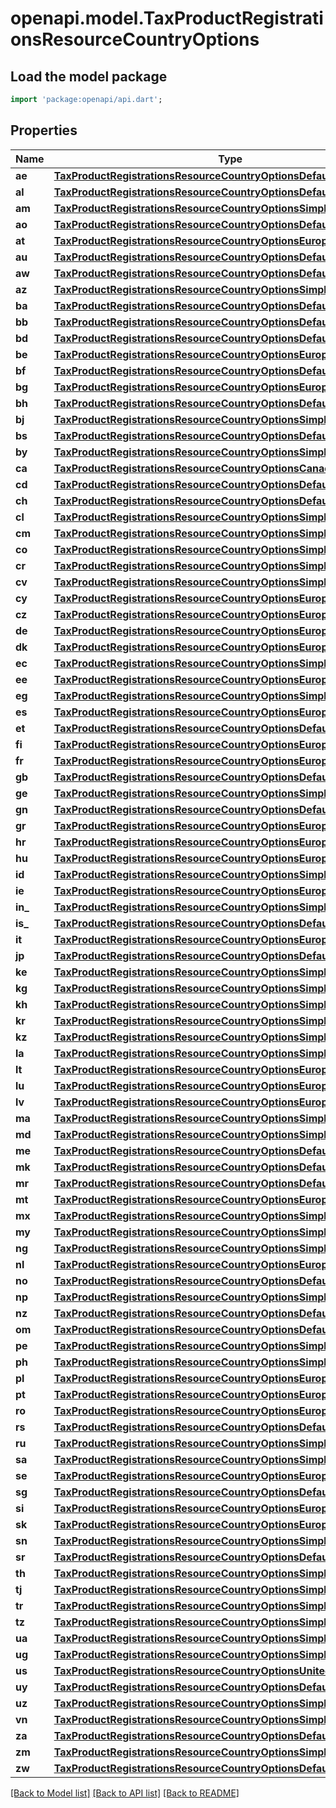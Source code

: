 # openapi.model.TaxProductRegistrationsResourceCountryOptions

## Load the model package
```dart
import 'package:openapi/api.dart';
```

## Properties
Name | Type | Description | Notes
------------ | ------------- | ------------- | -------------
**ae** | [**TaxProductRegistrationsResourceCountryOptionsDefaultInboundGoods**](TaxProductRegistrationsResourceCountryOptionsDefaultInboundGoods.md) |  | [optional] 
**al** | [**TaxProductRegistrationsResourceCountryOptionsDefault**](TaxProductRegistrationsResourceCountryOptionsDefault.md) |  | [optional] 
**am** | [**TaxProductRegistrationsResourceCountryOptionsSimplified**](TaxProductRegistrationsResourceCountryOptionsSimplified.md) |  | [optional] 
**ao** | [**TaxProductRegistrationsResourceCountryOptionsDefault**](TaxProductRegistrationsResourceCountryOptionsDefault.md) |  | [optional] 
**at** | [**TaxProductRegistrationsResourceCountryOptionsEurope**](TaxProductRegistrationsResourceCountryOptionsEurope.md) |  | [optional] 
**au** | [**TaxProductRegistrationsResourceCountryOptionsDefaultInboundGoods**](TaxProductRegistrationsResourceCountryOptionsDefaultInboundGoods.md) |  | [optional] 
**aw** | [**TaxProductRegistrationsResourceCountryOptionsDefault**](TaxProductRegistrationsResourceCountryOptionsDefault.md) |  | [optional] 
**az** | [**TaxProductRegistrationsResourceCountryOptionsSimplified**](TaxProductRegistrationsResourceCountryOptionsSimplified.md) |  | [optional] 
**ba** | [**TaxProductRegistrationsResourceCountryOptionsDefault**](TaxProductRegistrationsResourceCountryOptionsDefault.md) |  | [optional] 
**bb** | [**TaxProductRegistrationsResourceCountryOptionsDefault**](TaxProductRegistrationsResourceCountryOptionsDefault.md) |  | [optional] 
**bd** | [**TaxProductRegistrationsResourceCountryOptionsDefault**](TaxProductRegistrationsResourceCountryOptionsDefault.md) |  | [optional] 
**be** | [**TaxProductRegistrationsResourceCountryOptionsEurope**](TaxProductRegistrationsResourceCountryOptionsEurope.md) |  | [optional] 
**bf** | [**TaxProductRegistrationsResourceCountryOptionsDefault**](TaxProductRegistrationsResourceCountryOptionsDefault.md) |  | [optional] 
**bg** | [**TaxProductRegistrationsResourceCountryOptionsEurope**](TaxProductRegistrationsResourceCountryOptionsEurope.md) |  | [optional] 
**bh** | [**TaxProductRegistrationsResourceCountryOptionsDefault**](TaxProductRegistrationsResourceCountryOptionsDefault.md) |  | [optional] 
**bj** | [**TaxProductRegistrationsResourceCountryOptionsSimplified**](TaxProductRegistrationsResourceCountryOptionsSimplified.md) |  | [optional] 
**bs** | [**TaxProductRegistrationsResourceCountryOptionsDefault**](TaxProductRegistrationsResourceCountryOptionsDefault.md) |  | [optional] 
**by** | [**TaxProductRegistrationsResourceCountryOptionsSimplified**](TaxProductRegistrationsResourceCountryOptionsSimplified.md) |  | [optional] 
**ca** | [**TaxProductRegistrationsResourceCountryOptionsCanada**](TaxProductRegistrationsResourceCountryOptionsCanada.md) |  | [optional] 
**cd** | [**TaxProductRegistrationsResourceCountryOptionsDefault**](TaxProductRegistrationsResourceCountryOptionsDefault.md) |  | [optional] 
**ch** | [**TaxProductRegistrationsResourceCountryOptionsDefaultInboundGoods**](TaxProductRegistrationsResourceCountryOptionsDefaultInboundGoods.md) |  | [optional] 
**cl** | [**TaxProductRegistrationsResourceCountryOptionsSimplified**](TaxProductRegistrationsResourceCountryOptionsSimplified.md) |  | [optional] 
**cm** | [**TaxProductRegistrationsResourceCountryOptionsSimplified**](TaxProductRegistrationsResourceCountryOptionsSimplified.md) |  | [optional] 
**co** | [**TaxProductRegistrationsResourceCountryOptionsSimplified**](TaxProductRegistrationsResourceCountryOptionsSimplified.md) |  | [optional] 
**cr** | [**TaxProductRegistrationsResourceCountryOptionsSimplified**](TaxProductRegistrationsResourceCountryOptionsSimplified.md) |  | [optional] 
**cv** | [**TaxProductRegistrationsResourceCountryOptionsSimplified**](TaxProductRegistrationsResourceCountryOptionsSimplified.md) |  | [optional] 
**cy** | [**TaxProductRegistrationsResourceCountryOptionsEurope**](TaxProductRegistrationsResourceCountryOptionsEurope.md) |  | [optional] 
**cz** | [**TaxProductRegistrationsResourceCountryOptionsEurope**](TaxProductRegistrationsResourceCountryOptionsEurope.md) |  | [optional] 
**de** | [**TaxProductRegistrationsResourceCountryOptionsEurope**](TaxProductRegistrationsResourceCountryOptionsEurope.md) |  | [optional] 
**dk** | [**TaxProductRegistrationsResourceCountryOptionsEurope**](TaxProductRegistrationsResourceCountryOptionsEurope.md) |  | [optional] 
**ec** | [**TaxProductRegistrationsResourceCountryOptionsSimplified**](TaxProductRegistrationsResourceCountryOptionsSimplified.md) |  | [optional] 
**ee** | [**TaxProductRegistrationsResourceCountryOptionsEurope**](TaxProductRegistrationsResourceCountryOptionsEurope.md) |  | [optional] 
**eg** | [**TaxProductRegistrationsResourceCountryOptionsSimplified**](TaxProductRegistrationsResourceCountryOptionsSimplified.md) |  | [optional] 
**es** | [**TaxProductRegistrationsResourceCountryOptionsEurope**](TaxProductRegistrationsResourceCountryOptionsEurope.md) |  | [optional] 
**et** | [**TaxProductRegistrationsResourceCountryOptionsDefault**](TaxProductRegistrationsResourceCountryOptionsDefault.md) |  | [optional] 
**fi** | [**TaxProductRegistrationsResourceCountryOptionsEurope**](TaxProductRegistrationsResourceCountryOptionsEurope.md) |  | [optional] 
**fr** | [**TaxProductRegistrationsResourceCountryOptionsEurope**](TaxProductRegistrationsResourceCountryOptionsEurope.md) |  | [optional] 
**gb** | [**TaxProductRegistrationsResourceCountryOptionsDefaultInboundGoods**](TaxProductRegistrationsResourceCountryOptionsDefaultInboundGoods.md) |  | [optional] 
**ge** | [**TaxProductRegistrationsResourceCountryOptionsSimplified**](TaxProductRegistrationsResourceCountryOptionsSimplified.md) |  | [optional] 
**gn** | [**TaxProductRegistrationsResourceCountryOptionsDefault**](TaxProductRegistrationsResourceCountryOptionsDefault.md) |  | [optional] 
**gr** | [**TaxProductRegistrationsResourceCountryOptionsEurope**](TaxProductRegistrationsResourceCountryOptionsEurope.md) |  | [optional] 
**hr** | [**TaxProductRegistrationsResourceCountryOptionsEurope**](TaxProductRegistrationsResourceCountryOptionsEurope.md) |  | [optional] 
**hu** | [**TaxProductRegistrationsResourceCountryOptionsEurope**](TaxProductRegistrationsResourceCountryOptionsEurope.md) |  | [optional] 
**id** | [**TaxProductRegistrationsResourceCountryOptionsSimplified**](TaxProductRegistrationsResourceCountryOptionsSimplified.md) |  | [optional] 
**ie** | [**TaxProductRegistrationsResourceCountryOptionsEurope**](TaxProductRegistrationsResourceCountryOptionsEurope.md) |  | [optional] 
**in_** | [**TaxProductRegistrationsResourceCountryOptionsSimplified**](TaxProductRegistrationsResourceCountryOptionsSimplified.md) |  | [optional] 
**is_** | [**TaxProductRegistrationsResourceCountryOptionsDefault**](TaxProductRegistrationsResourceCountryOptionsDefault.md) |  | [optional] 
**it** | [**TaxProductRegistrationsResourceCountryOptionsEurope**](TaxProductRegistrationsResourceCountryOptionsEurope.md) |  | [optional] 
**jp** | [**TaxProductRegistrationsResourceCountryOptionsDefaultInboundGoods**](TaxProductRegistrationsResourceCountryOptionsDefaultInboundGoods.md) |  | [optional] 
**ke** | [**TaxProductRegistrationsResourceCountryOptionsSimplified**](TaxProductRegistrationsResourceCountryOptionsSimplified.md) |  | [optional] 
**kg** | [**TaxProductRegistrationsResourceCountryOptionsSimplified**](TaxProductRegistrationsResourceCountryOptionsSimplified.md) |  | [optional] 
**kh** | [**TaxProductRegistrationsResourceCountryOptionsSimplified**](TaxProductRegistrationsResourceCountryOptionsSimplified.md) |  | [optional] 
**kr** | [**TaxProductRegistrationsResourceCountryOptionsSimplified**](TaxProductRegistrationsResourceCountryOptionsSimplified.md) |  | [optional] 
**kz** | [**TaxProductRegistrationsResourceCountryOptionsSimplified**](TaxProductRegistrationsResourceCountryOptionsSimplified.md) |  | [optional] 
**la** | [**TaxProductRegistrationsResourceCountryOptionsSimplified**](TaxProductRegistrationsResourceCountryOptionsSimplified.md) |  | [optional] 
**lt** | [**TaxProductRegistrationsResourceCountryOptionsEurope**](TaxProductRegistrationsResourceCountryOptionsEurope.md) |  | [optional] 
**lu** | [**TaxProductRegistrationsResourceCountryOptionsEurope**](TaxProductRegistrationsResourceCountryOptionsEurope.md) |  | [optional] 
**lv** | [**TaxProductRegistrationsResourceCountryOptionsEurope**](TaxProductRegistrationsResourceCountryOptionsEurope.md) |  | [optional] 
**ma** | [**TaxProductRegistrationsResourceCountryOptionsSimplified**](TaxProductRegistrationsResourceCountryOptionsSimplified.md) |  | [optional] 
**md** | [**TaxProductRegistrationsResourceCountryOptionsSimplified**](TaxProductRegistrationsResourceCountryOptionsSimplified.md) |  | [optional] 
**me** | [**TaxProductRegistrationsResourceCountryOptionsDefault**](TaxProductRegistrationsResourceCountryOptionsDefault.md) |  | [optional] 
**mk** | [**TaxProductRegistrationsResourceCountryOptionsDefault**](TaxProductRegistrationsResourceCountryOptionsDefault.md) |  | [optional] 
**mr** | [**TaxProductRegistrationsResourceCountryOptionsDefault**](TaxProductRegistrationsResourceCountryOptionsDefault.md) |  | [optional] 
**mt** | [**TaxProductRegistrationsResourceCountryOptionsEurope**](TaxProductRegistrationsResourceCountryOptionsEurope.md) |  | [optional] 
**mx** | [**TaxProductRegistrationsResourceCountryOptionsSimplified**](TaxProductRegistrationsResourceCountryOptionsSimplified.md) |  | [optional] 
**my** | [**TaxProductRegistrationsResourceCountryOptionsSimplified**](TaxProductRegistrationsResourceCountryOptionsSimplified.md) |  | [optional] 
**ng** | [**TaxProductRegistrationsResourceCountryOptionsSimplified**](TaxProductRegistrationsResourceCountryOptionsSimplified.md) |  | [optional] 
**nl** | [**TaxProductRegistrationsResourceCountryOptionsEurope**](TaxProductRegistrationsResourceCountryOptionsEurope.md) |  | [optional] 
**no** | [**TaxProductRegistrationsResourceCountryOptionsDefaultInboundGoods**](TaxProductRegistrationsResourceCountryOptionsDefaultInboundGoods.md) |  | [optional] 
**np** | [**TaxProductRegistrationsResourceCountryOptionsSimplified**](TaxProductRegistrationsResourceCountryOptionsSimplified.md) |  | [optional] 
**nz** | [**TaxProductRegistrationsResourceCountryOptionsDefaultInboundGoods**](TaxProductRegistrationsResourceCountryOptionsDefaultInboundGoods.md) |  | [optional] 
**om** | [**TaxProductRegistrationsResourceCountryOptionsDefault**](TaxProductRegistrationsResourceCountryOptionsDefault.md) |  | [optional] 
**pe** | [**TaxProductRegistrationsResourceCountryOptionsSimplified**](TaxProductRegistrationsResourceCountryOptionsSimplified.md) |  | [optional] 
**ph** | [**TaxProductRegistrationsResourceCountryOptionsSimplified**](TaxProductRegistrationsResourceCountryOptionsSimplified.md) |  | [optional] 
**pl** | [**TaxProductRegistrationsResourceCountryOptionsEurope**](TaxProductRegistrationsResourceCountryOptionsEurope.md) |  | [optional] 
**pt** | [**TaxProductRegistrationsResourceCountryOptionsEurope**](TaxProductRegistrationsResourceCountryOptionsEurope.md) |  | [optional] 
**ro** | [**TaxProductRegistrationsResourceCountryOptionsEurope**](TaxProductRegistrationsResourceCountryOptionsEurope.md) |  | [optional] 
**rs** | [**TaxProductRegistrationsResourceCountryOptionsDefault**](TaxProductRegistrationsResourceCountryOptionsDefault.md) |  | [optional] 
**ru** | [**TaxProductRegistrationsResourceCountryOptionsSimplified**](TaxProductRegistrationsResourceCountryOptionsSimplified.md) |  | [optional] 
**sa** | [**TaxProductRegistrationsResourceCountryOptionsSimplified**](TaxProductRegistrationsResourceCountryOptionsSimplified.md) |  | [optional] 
**se** | [**TaxProductRegistrationsResourceCountryOptionsEurope**](TaxProductRegistrationsResourceCountryOptionsEurope.md) |  | [optional] 
**sg** | [**TaxProductRegistrationsResourceCountryOptionsDefaultInboundGoods**](TaxProductRegistrationsResourceCountryOptionsDefaultInboundGoods.md) |  | [optional] 
**si** | [**TaxProductRegistrationsResourceCountryOptionsEurope**](TaxProductRegistrationsResourceCountryOptionsEurope.md) |  | [optional] 
**sk** | [**TaxProductRegistrationsResourceCountryOptionsEurope**](TaxProductRegistrationsResourceCountryOptionsEurope.md) |  | [optional] 
**sn** | [**TaxProductRegistrationsResourceCountryOptionsSimplified**](TaxProductRegistrationsResourceCountryOptionsSimplified.md) |  | [optional] 
**sr** | [**TaxProductRegistrationsResourceCountryOptionsDefault**](TaxProductRegistrationsResourceCountryOptionsDefault.md) |  | [optional] 
**th** | [**TaxProductRegistrationsResourceCountryOptionsSimplified**](TaxProductRegistrationsResourceCountryOptionsSimplified.md) |  | [optional] 
**tj** | [**TaxProductRegistrationsResourceCountryOptionsSimplified**](TaxProductRegistrationsResourceCountryOptionsSimplified.md) |  | [optional] 
**tr** | [**TaxProductRegistrationsResourceCountryOptionsSimplified**](TaxProductRegistrationsResourceCountryOptionsSimplified.md) |  | [optional] 
**tz** | [**TaxProductRegistrationsResourceCountryOptionsSimplified**](TaxProductRegistrationsResourceCountryOptionsSimplified.md) |  | [optional] 
**ua** | [**TaxProductRegistrationsResourceCountryOptionsSimplified**](TaxProductRegistrationsResourceCountryOptionsSimplified.md) |  | [optional] 
**ug** | [**TaxProductRegistrationsResourceCountryOptionsSimplified**](TaxProductRegistrationsResourceCountryOptionsSimplified.md) |  | [optional] 
**us** | [**TaxProductRegistrationsResourceCountryOptionsUnitedStates**](TaxProductRegistrationsResourceCountryOptionsUnitedStates.md) |  | [optional] 
**uy** | [**TaxProductRegistrationsResourceCountryOptionsDefault**](TaxProductRegistrationsResourceCountryOptionsDefault.md) |  | [optional] 
**uz** | [**TaxProductRegistrationsResourceCountryOptionsSimplified**](TaxProductRegistrationsResourceCountryOptionsSimplified.md) |  | [optional] 
**vn** | [**TaxProductRegistrationsResourceCountryOptionsSimplified**](TaxProductRegistrationsResourceCountryOptionsSimplified.md) |  | [optional] 
**za** | [**TaxProductRegistrationsResourceCountryOptionsDefault**](TaxProductRegistrationsResourceCountryOptionsDefault.md) |  | [optional] 
**zm** | [**TaxProductRegistrationsResourceCountryOptionsSimplified**](TaxProductRegistrationsResourceCountryOptionsSimplified.md) |  | [optional] 
**zw** | [**TaxProductRegistrationsResourceCountryOptionsDefault**](TaxProductRegistrationsResourceCountryOptionsDefault.md) |  | [optional] 

[[Back to Model list]](../README.md#documentation-for-models) [[Back to API list]](../README.md#documentation-for-api-endpoints) [[Back to README]](../README.md)


